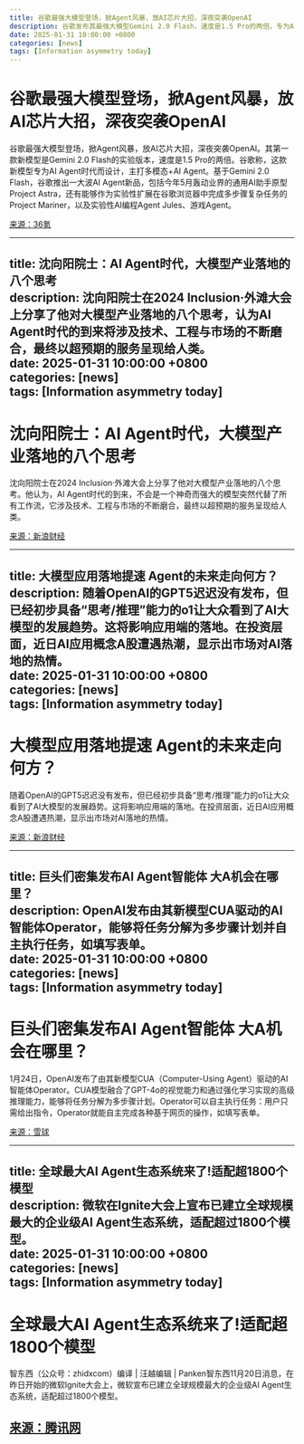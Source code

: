 ```yaml
---
title: 谷歌最强大模型登场，掀Agent风暴，放AI芯片大招，深夜突袭OpenAI  
description: 谷歌发布其最强大模型Gemini 2.0 Flash，速度是1.5 Pro的两倍，专为AI Agent时代设计，主打多模态+AI Agent。基于此，谷歌推出多款AI Agent新品，包括Project Astra、Project Mariner、Jules和游戏Agent。  
date: 2025-01-31 10:00:00 +0800  
categories: [news]  
tags: [Information asymmetry today]  
---
```


# 谷歌最强大模型登场，掀Agent风暴，放AI芯片大招，深夜突袭OpenAI  

谷歌最强大模型登场，掀Agent风暴，放AI芯片大招，深夜突袭OpenAI。其第一款新模型是Gemini 2.0 Flash的实验版本，速度是1.5 Pro的两倍。谷歌称，这款新模型专为AI Agent时代而设计，主打多模态+AI Agent。基于Gemini 2.0 Flash，谷歌推出一大波AI Agent新品，包括今年5月轰动业界的通用AI助手原型Project Astra，还有能够作为实验性扩展在谷歌浏览器中完成多步骤复杂任务的Project Mariner，以及实验性AI编程Agent Jules、游戏Agent。  

[来源：36氪](https://36kr.com/p/3075243697320835)  

---

title: 沈向阳院士：AI Agent时代，大模型产业落地的八个思考  
description: 沈向阳院士在2024 Inclusion·外滩大会上分享了他对大模型产业落地的八个思考，认为AI Agent时代的到来将涉及技术、工程与市场的不断磨合，最终以超预期的服务呈现给人类。  
date: 2025-01-31 10:00:00 +0800  
categories: [news]  
tags: [Information asymmetry today]  
---

# 沈向阳院士：AI Agent时代，大模型产业落地的八个思考  

沈向阳院士在2024 Inclusion·外滩大会上分享了他对大模型产业落地的八个思考。他认为，AI Agent时代的到来，不会是一个神奇而强大的模型突然代替了所有工作流，它涉及技术、工程与市场的不断磨合，最终以超预期的服务呈现给人类。  

[来源：新浪财经](https://finance.sina.com.cn/wm/2024-09-05/doc-incncefc8425727.shtml)  

---

title: 大模型应用落地提速 Agent的未来走向何方？  
description: 随着OpenAI的GPT5迟迟没有发布，但已经初步具备“思考/推理”能力的o1让大众看到了AI大模型的发展趋势。这将影响应用端的落地。在投资层面，近日AI应用概念A股遭遇热潮，显示出市场对AI落地的热情。  
date: 2025-01-31 10:00:00 +0800  
categories: [news]  
tags: [Information asymmetry today]  
---

# 大模型应用落地提速 Agent的未来走向何方？  

随着OpenAI的GPT5迟迟没有发布，但已经初步具备“思考/推理”能力的o1让大众看到了AI大模型的发展趋势。这将影响应用端的落地。在投资层面，近日AI应用概念A股遭遇热潮，显示出市场对AI落地的热情。  

[来源：新浪财经](https://finance.sina.com.cn/roll/2024-11-30/doc-incxuftf1628847.shtml)  

---

title: 巨头们密集发布AI Agent智能体 大A机会在哪里？  
description: OpenAI发布由其新模型CUA驱动的AI智能体Operator，能够将任务分解为多步骤计划并自主执行任务，如填写表单。  
date: 2025-01-31 10:00:00 +0800  
categories: [news]  
tags: [Information asymmetry today]  
---

# 巨头们密集发布AI Agent智能体 大A机会在哪里？  

1月24日，OpenAI发布了由其新模型CUA（Computer-Using Agent）驱动的AI智能体Operator。CUA模型融合了GPT-4o的视觉能力和通过强化学习实现的高级推理能力，能够将任务分解为多步骤计划。Operator可以自主执行任务：用户只需给出指令，Operator就能自主完成各种基于网页的操作，如填写表单。  

[来源：雪球](https://xueqiu.com/5455629081/321678329)  

---

title: 全球最大AI Agent生态系统来了!适配超1800个模型  
description: 微软在Ignite大会上宣布已建立全球规模最大的企业级AI Agent生态系统，适配超过1800个模型。  
date: 2025-01-31 10:00:00 +0800  
categories: [news]  
tags: [Information asymmetry today]  
---

# 全球最大AI Agent生态系统来了!适配超1800个模型  

智东西（公众号：zhidxcom）编译 | 汪越编辑 | Panken智东西11月20日消息，在昨日开始的微软Ignite大会上，微软宣布已建立全球规模最大的企业级AI Agent生态系统，适配超过1800个模型。  

[来源：腾讯网](https://news.qq.com/rain/a/20241120A0A3FF00)  
---